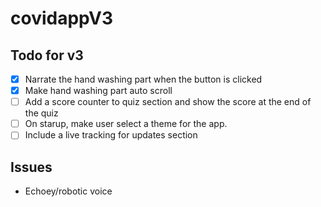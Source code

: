 # covidappV3

## Todo for v3

-  [x] Narrate the hand washing part when the button is clicked
-  [x] Make hand washing part auto scroll
-  [ ] Add a score counter to quiz section and show the score at the end of the quiz
-  [ ] On starup, make user select a theme for the app.
-  [ ] Include a live tracking for updates section

## Issues

-  Echoey/robotic voice
